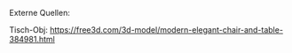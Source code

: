 Externe Quellen:

Tisch-Obj: https://free3d.com/3d-model/modern-elegant-chair-and-table-384981.html
